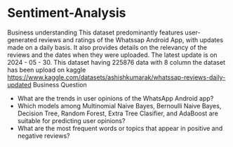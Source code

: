# Sentiment-Analysis
Business understanding
This dataset predominantly features user-generated reviews and ratings of the Whatssap Android App, with updates made on a daily basis. It also provides details on the relevancy of the reviews and the dates when they were uploaded. The latest update is on 2024 - 05 - 30. This dataset having 225876 data with 8 column  the dataset has been upload on kaggle https://www.kaggle.com/datasets/ashishkumarak/whatssap-reviews-daily-updated
Business Question
- What are the trends in user opinions of the WhatsApp Android app?
- Which models among Multinomial Naive Bayes, Bernoulli Naive Bayes, Decision Tree, Random Forest, Extra Tree Clasifier, and AdaBoost are suitable for predicting user opinions?
- What are the most frequent words or topics that appear in positive and negative reviews?

